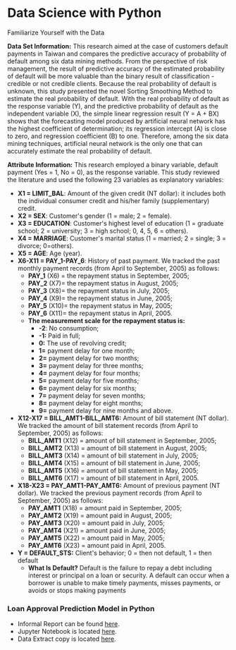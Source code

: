 # Data Science with Python
Familiarize Yourself with the Data

**Data Set Information:**
This research aimed at the case of customers default payments in Taiwan and compares the predictive accuracy of probability of default among six data mining methods. From the perspective of risk management, the result of predictive accuracy of the estimated probability of default will be more valuable than the binary result of classification - credible or not credible clients. Because the real probability of default is unknown, this study presented the novel Sorting Smoothing Method to estimate the real probability of default. With the real probability of default as the response variable (Y), and the predictive probability of default as the independent variable (X), the simple linear regression result (Y = A + BX) shows that the forecasting model produced by artificial neural network has the highest coefficient of determination; its regression intercept (A) is close to zero, and regression coefficient (B) to one. Therefore, among the six data mining techniques, artificial neural network is the only one that can accurately estimate the real probability of default.

**Attribute Information:**
This research employed a binary variable, default payment (Yes = 1, No = 0), as the response variable. This study reviewed the literature and used the following 23 variables as explanatory variables:
- **X1 = LIMIT_BAL**: Amount of the given credit (NT dollar): it includes both the individual consumer credit and his/her family (supplementary) credit.
- **X2 = SEX**: Customer's gender (1 = male; 2 = female).
- **X3 = EDUCATION**: Customer's highest level of education (1 = graduate school; 2 = university; 3 = high school; 0, 4, 5, 6 = others).
- **X4 = MARRIAGE**: Customer's marital status (1 = married; 2 = single; 3 = divorce; 0=others).
- **X5 = AGE**: Age (year).
- **X6-X11 = PAY_1-PAY_6**: History of past payment. We tracked the past monthly payment records (from April to September, 2005) as follows:
    * **PAY_1** (X6) = the repayment status in September, 2005; 
    * **PAY_2** (X7)= the repayment status in August, 2005;
    * **PAY_3** (X8)= the repayment status in July, 2005; 
    * **PAY_4** (X9)= the repayment status in June, 2005;  
    * **PAY_5** (X10)= the repayment status in May, 2005;  
    * **PAY_6** (X11)= the repayment status in April, 2005.
    * **The measurement scale for the repayment status is:**
        * **-2**: No consumption; 
        * **-1:** Paid in full; 
        * **0:** The use of revolving credit; 
        * **1=** payment delay for one month; 
        * **2=** payment delay for two months;
        * **3=** payment delay for three months;
        * **4=** payment delay for four months;
        * **5=** payment delay for five months;        
        * **6=** payment delay for six months;
        * **7=** payment delay for seven months;        
        * **8=** payment delay for eight months;
        * **9=** payment delay for nine months and above.
- **X12-X17 = BILL_AMT1-BILL_AMT6:** Amount of bill statement (NT dollar). We tracked the amount of bill statement records (from April to September, 2005) as follows:
    * **BILL_AMT1** (X12) = amount of bill statement in September, 2005; 
    * **BILL_AMT2** (X13) = amount of bill statement in August, 2005;
    * **BILL_AMT3** (X14) = amount of bill statement in July, 2005;
    * **BILL_AMT4** (X15) = amount of bill statement in June, 2005;    
    * **BILL_AMT5** (X16) = amount of bill statement in May, 2005;    
    * **BILL_AMT6** (X17) = amount of bill statement in April, 2005.
- **X18-X23 = PAY_AMT1-PAY_AMT6:** Amount of previous payment (NT dollar). We tracked the previous payment records (from April to September, 2005) as follows:
    * **PAY_AMT1** (X18) = amount paid in September, 2005; 
    * **PAY_AMT2** (X19) = amount paid in August, 2005;
    * **PAY_AMT3** (X20) = amount paid in July, 2005;
    * **PAY_AMT4** (X21) = amount paid in June, 2005;
    * **PAY_AMT5** (X22) = amount paid in May, 2005;
    * **PAY_AMT6** (X23) = amount paid in April, 2005.
- **Y = DEFAULT_STS:** Client's behavior; 0 = then not default, 1 = then default
    * **What Is Default?** Default is the failure to repay a debt including interest or principal on a loan or security. A default can occur when a borrower is unable to make timely payments, misses payments, or avoids or stops making payments

### Loan Approval Prediction Model in Python
- Informal Report can be found [here](https://github.com/liloamgo/CreditOne/blob/master/Credit%20One_%20Loan%20Approval%20Prediction%20Model%20in%20Python.pptx).
- Jupyter Notebook is located [here](https://github.com/liloamgo/CreditOne/blob/master/CreditOne-LoadandExamine.ipynb).
- Data Extract copy is located [here](https://github.com/liloamgo/CreditOne/blob/master/CreditOne_Data_Extract.csv).
